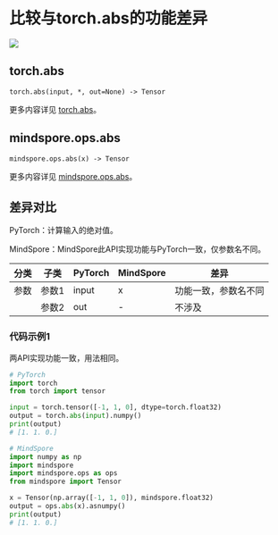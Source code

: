 # 比较与torch.abs的功能差异

<a href="https://gitee.com/mindspore/docs/blob/master/docs/mindspore/source_zh_cn/note/api_mapping/pytorch_diff/abs.md" target="_blank"><img src="https://mindspore-website.obs.cn-north-4.myhuaweicloud.com/website-images/master/resource/_static/logo_source.png"></a>

## torch.abs

```text
torch.abs(input, *, out=None) -> Tensor
```

更多内容详见 [torch.abs](https://pytorch.org/docs/1.8.1/generated/torch.abs.html)。

## mindspore.ops.abs

```text
mindspore.ops.abs(x) -> Tensor
```

更多内容详见 [mindspore.ops.abs](https://mindspore.cn/docs/zh-CN/master/api_python/ops/mindspore.ops.abs.html)。

## 差异对比

PyTorch：计算输入的绝对值。

MindSpore：MindSpore此API实现功能与PyTorch一致，仅参数名不同。

| 分类 | 子类  | PyTorch | MindSpore | 差异                  |
| ---- | ----- | ------- | --------- | --------------------- |
| 参数 | 参数1 | input   | x | 功能一致，参数名不同 |
|  | 参数2 | out | - | 不涉及 |

### 代码示例1

两API实现功能一致，用法相同。

```python
# PyTorch
import torch
from torch import tensor

input = torch.tensor([-1, 1, 0], dtype=torch.float32)
output = torch.abs(input).numpy()
print(output)
# [1. 1. 0.]

# MindSpore
import numpy as np
import mindspore
import mindspore.ops as ops
from mindspore import Tensor

x = Tensor(np.array([-1, 1, 0]), mindspore.float32)
output = ops.abs(x).asnumpy()
print(output)
# [1. 1. 0.]
```

